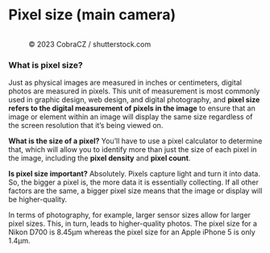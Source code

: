 # Pixel size (main camera)

<figure><img src="https://images.versus.io/property/pixelsize-1598579150907.variety.jpg" alt=""><figcaption><p>© 2023 CobraCZ / shutterstock.com</p></figcaption></figure>

### What is pixel size?

Just as physical images are measured in inches or centimeters, digital photos are measured in pixels. This unit of measurement is most commonly used in graphic design, web design, and digital photography, and **pixel size** **refers to the digital measurement of pixels in the image** to ensure that an image or element within an image will display the same size regardless of the screen resolution that it’s being viewed on.

**What is the size of a pixel?** You’ll have to use a pixel calculator to determine that, which will allow you to identify more than just the size of each pixel in the image, including the **pixel density** and **pixel count**.

**Is pixel size important?** Absolutely. Pixels capture light and turn it into data. So, the bigger a pixel is, the more data it is essentially collecting. If all other factors are the same, a bigger pixel size means that the image or display will be higher-quality.

In terms of photography, for example, larger sensor sizes allow for larger pixel sizes. This, in turn, leads to higher-quality photos. The pixel size for a Nikon D700 is 8.45µm whereas the pixel size for an Apple iPhone 5 is only 1.4µm.
